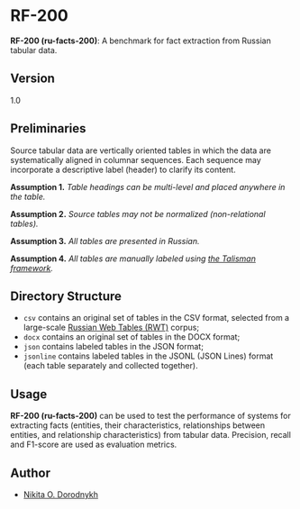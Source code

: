 # RF-200

**RF-200 (ru-facts-200)**: A benchmark for fact extraction from Russian tabular data.

## Version

1.0

## Preliminaries

Source tabular data are vertically oriented tables in which the data are systematically aligned in columnar sequences. Each sequence may incorporate a descriptive label (header) to clarify its content.

**Assumption 1.** *Table headings can be multi-level and placed anywhere in the table.*

**Assumption 2.** *Source tables may not be normalized (non-relational tables).*

**Assumption 3.** *All tables are presented in Russian.*

**Assumption 4.** *All tables are manually labeled using [the Talisman framework](http://talisman.ispras.ru).*

## Directory Structure

* `csv` contains an original set of tables in the CSV format, selected from a large-scale [Russian Web Tables (RWT)](https://gitlab.com/unidata-labs/ru-wiki-tables-dataset) corpus;
* `docx` contains an original set of tables in the DOCX format;
* `json` contains labeled tables in the JSON format;
* `jsonline` contains labeled tables in the JSONL (JSON Lines) format (each table separately and collected together).

## Usage

**RF-200 (ru-facts-200)** can be used to test the performance of systems for extracting facts (entities, their characteristics, relationships between entities, and relationship characteristics) from tabular data. Precision, recall and F1-score are used as evaluation metrics.

## Author

* [Nikita O. Dorodnykh](mailto:tualatin32@mail.ru)